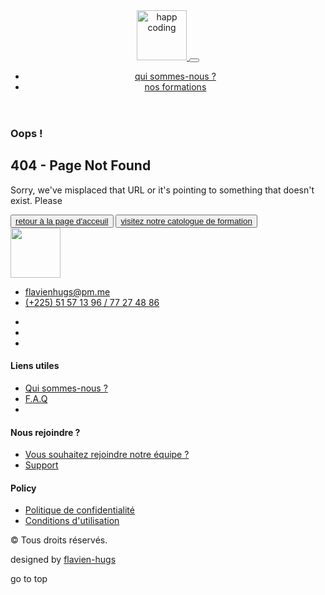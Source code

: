 <!DOCTYPE html> <html lang="fr"> <head> <meta charset="utf-8"> <meta name='viewport' content='width=device-width, initial-scale=1.0, maximum-scale=1.0, user-scalable=0'> <meta http-equiv="X-UA-Compatible" content="IE=edge,chrome=1"> <meta name="description" content="Plateforme de formation à l'outil informatique et d'initiation à l'anglais."> <meta name="keywords" content="apprendre informatique, initiation informatique, Python, HTML, CSS, JavaScript, Jekyll, Twitter Bootstrap, Bootstrap, and Markdown"> <meta name="author" content="flavien-hugs"> <meta name="twitter:card" content="summary"> <meta name="twitter:title" content="404 - Page Not Found"> <meta name="twitter:description" content="Plateforme de formation à l&#39;outil informatique et d&#39;initiation à l&#39;anglais."> <meta property="og:type" content="agenda"> <meta property="og:url" content="https://flavien-hugs.github.io/happyCoding/404.md"> <meta property="og:title" content="https://flavien-hugs.github.io/happyCoding404 - Page Not Found"> <meta property="og:description" content="Plateforme de formation à l&#39;outil informatique et d&#39;initiation à l&#39;anglais."> <link rel="stylesheet" href="https://use.fontawesome.com/releases/v5.7.1/css/all.css" integrity="sha384-fnmOCqbTlWIlj8LyTjo7mOUStjsKC4pOpQbqyi7RrhN7udi9RwhKkMHpvLbHG9Sr" crossorigin="anonymous"> <link rel="stylesheet" href="https://cdnjs.cloudflare.com/ajax/libs/OwlCarousel2/2.3.4/assets/owl.carousel.min.css" integrity="sha512-tS3S5qG0BlhnQROyJXvNjeEM4UpMXHrQfTGmbQ1gKmelCxlSEBUaxhRBj/EFTzpbP4RVSrpEikbmdJobCvhE3g==" crossorigin="anonymous"> <link rel="stylesheet" href="https://cdnjs.cloudflare.com/ajax/libs/OwlCarousel2/2.3.4/assets/owl.theme.default.min.css" integrity="sha512-sMXtMNL1zRzolHYKEujM2AqCLUR9F2C4/05cdbxjjLSRvMQIciEPCQZo++nk7go3BtSuK9kfa/s+a4f4i5pLkw==" crossorigin="anonymous"> <link rel="stylesheet" href="https://fonts.googleapis.com/css?family=Poppins:300,400,700&amp;font-display=swap"> <link rel="shortcut icon" href="https://flavien-hugs.github.io/happyCoding/assets/img/favicon.png"> <!--[if lt IE 9]><script src="https://oss.maxcdn.com/html5shiv/3.7.3/html5shiv.min.js"></script> <script src="https://oss.maxcdn.com/respond/1.4.2/respond.min.js"></script><![endif]--> <link rel="stylesheet" href="https://flavien-hugs.github.io/happyCoding/assets/main.css"> <link rel="stylesheet" href="https://flavien-hugs.github.io/happyCoding/assets/css/custom.css" id="theme-stylesheet"> <link rel="canonical" href="https://flavien-hugs.github.io/happyCoding/404.md"> <title> 404 - Page Not Found &smid; Happy Coding </title> <title>404 - Page Not Found | Happy Coding</title> <meta name="generator" content="Jekyll v4.1.1"/> <meta property="og:title" content="404 - Page Not Found"/> <meta name="author" content="flavien-hugs"/> <meta property="og:locale" content="en_US"/> <meta name="description" content="Plateforme de formation à l’outil informatique et d’initiation à l’anglais."/> <meta property="og:description" content="Plateforme de formation à l’outil informatique et d’initiation à l’anglais."/> <link rel="canonical" href="/https://flavien-hugs.github.io/happyCoding/404.md"/> <meta property="og:url" content="/https://flavien-hugs.github.io/happyCoding/404.md"/> <meta property="og:site_name" content="Happy Coding"/> <script type="application/ld+json"> {"@type":"WebPage","headline":"404 - Page Not Found","url":"/https://flavien-hugs.github.io/happyCoding/404.md","author":{"@type":"Person","name":"flavien-hugs"},"description":"Plateforme de formation à l’outil informatique et d’initiation à l’anglais.","@context":"https://schema.org"}</script> </head> <body> <header class="header fixed-top header-animated"> <nav class="navbar navbar-expand-lg navbar-light py-3"> <div class="container"> <a class="navbar-brand" href="https://flavien-hugs.github.io/happyCoding/"> <img src="https://flavien-hugs.github.io/happyCoding/assets/img/logo.svg" alt="happ coding" width="80"> </a> <button class="navbar-toggler navbar-toggler-right" type="button" data-toggle="collapse" data-target="#navbarSupportedContent" aria-controls="navbarSupportedContent" aria-expanded="false" aria-label="Toggle navigation"><span class="navbar-toggler-icon"></span></button> <div class="collapse navbar-collapse" id="navbarSupportedContent"> <ul class="navbar-nav ml-auto"> <li class="nav-item"> <a class="nav-link " href="https://flavien-hugs.github.io/happyCoding/a-propos/">qui sommes-nous ?</a> </li> <li class="nav-item"> <a class="nav-link btn btn-primary text-white " href="https://flavien-hugs.github.io/happyCoding/formation/">nos formations</a> </li> </ul> </div> </div> </nav> </header> <div class="container py-5 mt-5"> <div class="row d-flex justify-content-center"> <div class="col-md-10 col-sm-6"> <div class="error"> <div class="error-content py-sm-0 py-4"> <div class="error-content-404"> <h3>Oops !</h3> </div> <h2>404 - Page Not Found</h2> <p>Sorry, we've misplaced that URL or it's pointing to something that doesn't exist. Please</p> <button class="my-4 btn btn-md btn-primary" type="button"> <a class="text-uppercase text-white font-weight-bold text-decoration-none" href=""> <i class="fa fa-angle-left mr-2"></i> <span>retour à la page d'acceuil</span></a> </button> <button class="my-4 btn btn-md btn-outline-primary" type="button"> <a class="text-uppercase font-weight-bold text-primary text-decoration-none" href="/formation"> <i class="fa fa-graduation-cap mr-2"></i> <span>visitez notre catologue de formation</span></a> </button> </div> </div> </div> </div> </div> <footer class="map-bg"> <div class="container py-5 border-bottom"> <div class="row pt-5"> <div class="col-sm-4 col-lg-3 col-md-6 mb-4 mb-lg-0"><img class="mb-3" src="https://flavien-hugs.github.io/happyCoding /assets/img/logo.svg" alt="" width="80"> <ul class="list-unstyled text-muted"> <li><a class="reset-anchor text-small" href="mailto:flavienhugs@pm.me">flavienhugs@pm.me</a></li> <li><a class="reset-anchor text-small" href="tel:(+225) 51 57 13 96 / 77 27 48 86">(+225) 51 57 13 96 / 77 27 48 86</a></li> </ul> <ul class="list-inline text-muted"> <li class="list-inline-item"><a class="reset-anchor" href="https://www.facebook.com/flavien.hugs" target="_blank"><i class="fab fa-facebook-f"></i></a></li> <li class="list-inline-item"><a class="reset-anchor" href="https://twitter.com/flavien_hugs" target="_blank"><i class="fab fa-twitter"></i></a></li> <li class="list-inline-item"><a class="reset-anchor" href="https://github.com/flavien-hugs" target="_blank"><i class="fab fa-github"></i></a></li> </ul> </div> <div class="col-sm-4 col-lg-3 col-md-6 mb-4 mb-lg-0"> <h4>Liens utiles</h4> <ul class="list-unstyled text-muted mb-0"> <li class="mb-1"><a class="text-small reset-anchor" href="https://flavien-hugs.github.io/happyCoding/a-propos/">Qui sommes-nous ?</a></li> <li class="mb-1"><a class="text-small reset-anchor" href="https://flavien-hugs.github.io/happyCoding/faq/"> F.A.Q </a></li> <li class="mb-1"> </ul> </div> <div class="col-sm-4 col-lg-3 col-md-6 mb-4 mb-lg-0"> <h4>Nous rejoindre ?</h4> <ul class="list-unstyled text-muted mb-0"> <li class="mb-1"><a class="text-small reset-anchor" href="#">Vous souhaitez rejoindre notre équipe ?</a></li> <li class="mb-1"><a class="text-small reset-anchor" href="#">Support</a></li> </ul> </div> <div class="col-lg-3 col-md-6 mb-4"> <h4>Policy</h4> <ul class="list-unstyled text-muted mb-0"> <li class="mb-1"><a class="text-small reset-anchor" href="#"> Politique de confidentialité </a></li> <li class="mb-1"><a class="text-small reset-anchor" href="#">Conditions d'utilisation</a></li> </ul> </div> </div> </div> <div class="container py-4"> <div class="row text-center"> <div class="col-lg-6 p-lg-0 text-lg-left"> <p class="text-muted text-small mb-0"> &copy; <script>document.write((new Date).getFullYear());</script> Tous droits réservés.</p> </div> <div class="col-lg-6 p-lg-0 text-lg-right"> <p class="text-muted text-small mb-0">designed by <a class="text-primary reset-anchor" href="https://github.com/flavien-hugs" target="_blank">flavien-hugs</a></p> </div> </div> </div> </footer> <div class="scroll-top-btn" id="scrollTop"><i class="fas fa-long-arrow-alt-up"></i><span class="font-weight-bold text-uppercase small">go to top</span></div> <script src="https://flavien-hugs.github.io/happyCoding/assets/vendor/jquery.min.js"></script><script src="https://flavien-hugs.github.io/happyCoding/assets/vendor/popper.min.js"></script><script src="https://flavien-hugs.github.io/happyCoding/assets/vendor/bootstrap.min.js"></script><script src="https://cdnjs.cloudflare.com/ajax/libs/OwlCarousel2/2.3.4/owl.carousel.min.js" integrity="sha512-bPs7Ae6pVvhOSiIcyUClR7/q2OAsRiovw4vAkX+zJbw3ShAeeqezq50RIIcIURq7Oa20rW2n2q+fyXBNcU9lrw==" crossorigin="anonymous"></script><script src="https://flavien-hugs.github.io/happyCoding/assets/js/custom.js"></script> <script>function injectSvgSprite(e){var n=new XMLHttpRequest;n.open("GET",e,!0),n.send(),n.onload=function(){var e=document.createElement("div");e.className="d-none",e.innerHTML=n.responseText,document.body.insertBefore(e,document.body.childNodes[0])}}injectSvgSprite("https://bootstraptemple.com/files/icons/orion-svg-sprite.svg");</script> </body> </html>